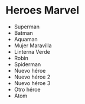 # Heroes Marvel

* Superman
* Batman
* Aquaman
* Mujer Maravilla
* Linterna Verde
* Robin
* Spiderman
* Nuevo héroe
* Nuevo héroe 2
* Nuevo héroe 3 
* Otro héroe
* Atom
